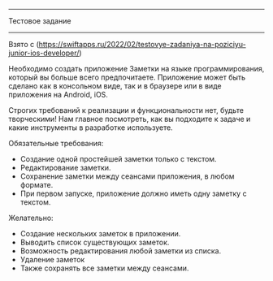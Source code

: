 ___
Тестовое задание
___

Взято с (https://swiftapps.ru/2022/02/testovye-zadaniya-na-poziciyu-junior-ios-developer/)

Необходимо создать приложение Заметки на языке программирования, который вы больше всего предпочитаете. Приложение может быть сделано как в консольном виде, так и в браузере или в виде приложения на Android, iOS.

Строгих требований к реализации и функциональности нет, будьте творческими! Нам главное посмотреть, как вы подходите к задаче и какие инструменты в разработке используете.

Обязательные требования:

- Создание одной простейшей заметки только с текстом.
- Редактирование заметки.
- Сохранение заметки между сеансами приложения, в любом формате.
- При первом запуске, приложение должно иметь одну заметку с текстом.


Желательно:

- Создание нескольких заметок в приложении.
- Выводить список существующих заметок.
- Возможность редактирования любой заметки из списка.
- Удаление заметок
- Также сохранять все заметки между сеансами.
